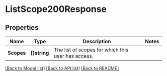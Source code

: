 # ListScope200Response

## Properties

Name | Type | Description | Notes
------------ | ------------- | ------------- | -------------
**Scopes** | **[]string** | The list of scopes for which this user has access. |

[[Back to Model list]](../README.md#documentation-for-models) [[Back to API list]](../README.md#documentation-for-api-endpoints) [[Back to README]](../README.md)



